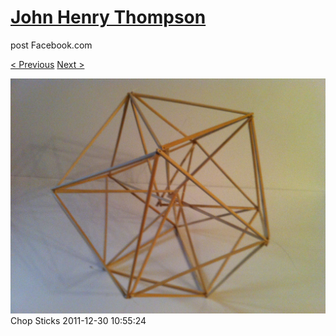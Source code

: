 # [John Henry Thompson](../README.md)
post Facebook.com

[< Previous](2011-12-30-3.md) [Next >](2011-12-30-5.md)

[![](../media/2011-12-30/Chop-Sticks-1.jpg)](../README.md)
Chop Sticks
2011-12-30 10:55:24